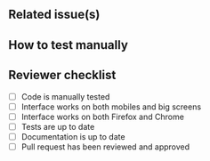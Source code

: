 ## Related issue(s)
<!-- Copy-paste the URL to the related issue(s) if any ("N/A" if not applicable).
  -->

## How to test manually
<!-- List actions (step by step) of what have to be done in order to test your
  -- changes manually ("N/A" if not applicable).
  -->

## Reviewer checklist
<!-- Please don't change or remove this checklist. It will be used by the
  -- reviewer to make sure to not forget important things.
  -- Reviewer: if you think one of the item isn’t applicable to this PR,
  -- please check it anyway.
  -->

- [ ] Code is manually tested
- [ ] Interface works on both mobiles and big screens
- [ ] Interface works on both Firefox and Chrome
- [ ] Tests are up to date
- [ ] Documentation is up to date
- [ ] Pull request has been reviewed and approved
